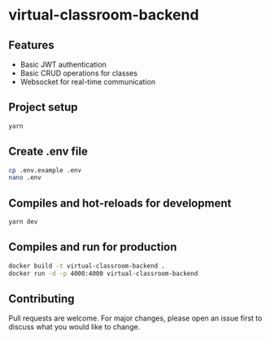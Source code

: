 # virtual-classroom-backend

## Features

- Basic JWT authentication
- Basic CRUD operations for classes
- Websocket for real-time communication

## Project setup

```bash
yarn
```

## Create .env file

```bash
cp .env.example .env
nano .env
```

## Compiles and hot-reloads for development

```bash
yarn dev
```

## Compiles and run for production

```bash
docker build -t virtual-classroom-backend .
docker run -d -p 4000:4000 virtual-classroom-backend
```

## Contributing

Pull requests are welcome. For major changes, please open an issue first to discuss what you would like to change.
